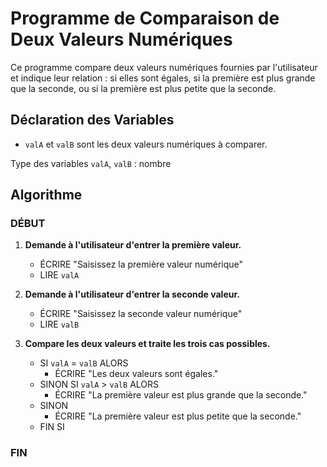 # Programme de Comparaison de Deux Valeurs Numériques

Ce programme compare deux valeurs numériques fournies par l'utilisateur et indique leur relation : si elles sont égales, si la première est plus grande que la seconde, ou si la première est plus petite que la seconde.

## Déclaration des Variables

- `valA` et `valB` sont les deux valeurs numériques à comparer.

Type des variables `valA`, `valB` : nombre

## Algorithme

### DÉBUT

1. **Demande à l'utilisateur d'entrer la première valeur.**
   - ÉCRIRE "Saisissez la première valeur numérique"
   - LIRE `valA`
   
2. **Demande à l'utilisateur d'entrer la seconde valeur.**
   - ÉCRIRE "Saisissez la seconde valeur numérique"
   - LIRE `valB`

3. **Compare les deux valeurs et traite les trois cas possibles.**
   - SI `valA` = `valB` ALORS
     - ÉCRIRE "Les deux valeurs sont égales."
   - SINON SI `valA` > `valB` ALORS
     - ÉCRIRE "La première valeur est plus grande que la seconde."
   - SINON
     - ÉCRIRE "La première valeur est plus petite que la seconde."
   - FIN SI

### FIN
